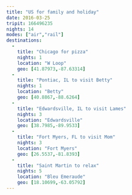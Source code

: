 ```yaml
---
title: "US for family and holiday"
date: 2016-03-25
tripit: 166496235
nights: 14
modes: ["air","rail"]
destinations:
  -
    title: "Chicago for pizza"
    nights: 1
    location: "W Loop"
    geo: [41.87973,-87.63314]
  -
    title: "Pontiac, IL to visit Betty"
    nights: 1
    location: "Betty"
    geo: [40.8867,-88.6264]
  -
    title: "Edwardsville, IL to visit Lames"
    nights: 3
    location: "Edwardsville"
    geo: [38.7985,-89.9533]
  -
    title: "Fort Myers, FL to visit Mom"
    nights: 3
    location: "Fort Myers"
    geo: [26.5537,-81.8393]
  -
    title: "Saint Martin to relax"
    nights: 5
    location: "Bleu Emeraude"
    geo: [18.10699,-63.05792]
---
```



